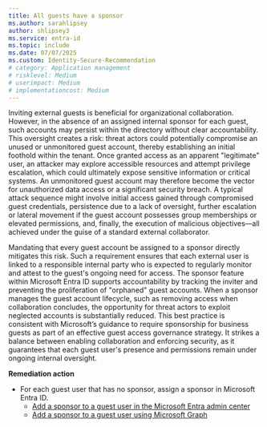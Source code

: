 ```yaml
---
title: All guests have a sponsor 
ms.author: sarahlipsey
author: shlipsey3
ms.service: entra-id
ms.topic: include
ms.date: 07/07/2025
ms.custom: Identity-Secure-Recommendation
# category: Application management    
# risklevel: Medium
# userimpact: Medium
# implementationcost: Medium
---
```

Inviting external guests is beneficial for organizational collaboration. However, in the absence of an assigned internal sponsor for each guest, such accounts may persist within the directory without clear accountability. This oversight creates a risk: threat actors could potentially compromise an unused or unmonitored guest account, thereby establishing an initial foothold within the tenant. Once granted access as an apparent "legitimate" user, an attacker may explore accessible resources and attempt privilege escalation, which could ultimately expose sensitive information or critical systems. An unmonitored guest account may therefore become the vector for unauthorized data access or a significant security breach. A typical attack sequence might involve initial access gained through compromised guest credentials, persistence due to a lack of oversight, further escalation or lateral movement if the guest account possesses group memberships or elevated permissions, and, finally, the execution of malicious objectives—all achieved under the guise of a standard external collaborator. 

Mandating that every guest account be assigned to a sponsor directly mitigates this risk. Such a requirement ensures that each external user is linked to a responsible internal party who is expected to regularly monitor and attest to the guest's ongoing need for access. The sponsor feature within Microsoft Entra ID supports accountability by tracking the inviter and preventing the proliferation of "orphaned" guest accounts. When a sponsor manages the guest account lifecycle, such as removing access when collaboration concludes, the opportunity for threat actors to exploit neglected accounts is substantially reduced. This best practice is consistent with Microsoft’s guidance to require sponsorship for business guests as part of an effective guest access governance strategy. It strikes a balance between enabling collaboration and enforcing security, as it guarantees that each guest user's presence and permissions remain under ongoing internal oversight.

**Remediation action**
- For each guest user that has no sponsor, assign a sponsor in Microsoft Entra ID.
    - [Add a sponsor to a guest user in the Microsoft Entra admin center](../../external-id/b2b-sponsors.md)
    - [Add a sponsor to a guest user using Microsoft Graph](/graph/api/user-post-sponsors?view=graph-rest-1.0&preserve-view=true)